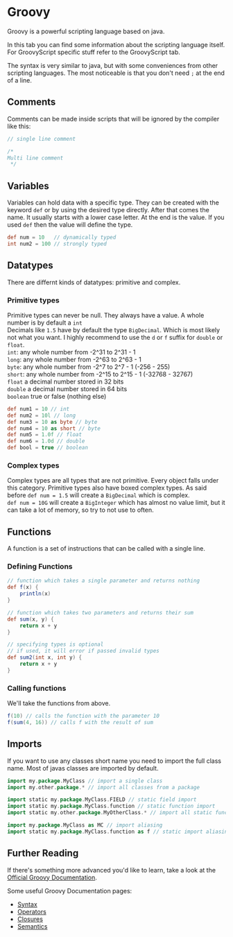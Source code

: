 # Groovy
Groovy is a powerful scripting language based on java.

In this tab you can find some information about the scripting language itself.
For GroovyScript specific stuff refer to the GroovyScript tab.

The syntax is very similar to java, but with some conveniences from other scripting languages.
The most noticeable is that you don't need `;` at the end of a line.

## Comments
Comments can be made inside scripts that will be ignored by the compiler like this:
````groovy
// single line comment

/*
Multi line comment
 */
````

## Variables
Variables can hold data with a specific type. They can be created with the keyword `def` or by using the desired type directly.
After that comes the name. It usually starts with a lower case letter.
At the end is the value. If you used `def` then the value will define the type.
```groovy
def num = 10   // dynamically typed
int num2 = 100 // strongly typed
```

## Datatypes
There are differnt kinds of datatypes: primitive and complex.

### Primitive types
Primitive types can never be null. They always have a value. A whole number is by default a `int`<br>
Decimals like `1.5` have by default the type `BigDecimal`. Which is most likely not what you want.
I highly recommend to use the `d` or `f` suffix for `double` or `float`.<br>
`int`: any whole number from -2^31 to 2^31 - 1<br>
`long`: any whole number from -2^63 to 2^63 - 1 <br>
`byte`: any whole number from -2^7 to 2^7 - 1 (-256 - 255)<br>
`short`: any whole number from -2^15 to 2^15 - 1 (-32768 - 32767)<br>
`float` a decimal number stored in 32 bits<br>
`double` a decimal number stored in 64 bits<br>
`boolean` true or false (nothing else)

````groovy
def num1 = 10 // int
def num2 = 10l // long
def num3 = 10 as byte // byte
def num4 = 10 as short // byte
def num5 = 1.0f // float
def num6 = 1.0d // double
def bool = true // boolean
````

### Complex types
Complex types are all types that are not primitive. Every object falls under this category.
Primitive types also have boxed complex types.
As said before `def num = 1.5` will create a `BigDecimal` which is complex.<br>
`def num = 10G` will create a `BigInteger` which has almost no value limit, but it can take a lot of memory, so try to not use to often.

## Functions
A function is a set of instructions that can be called with a single line.

### Defining Functions
```groovy
// function which takes a single parameter and returns nothing
def f(x) {
    println(x)
}

// function which takes two parameters and returns their sum
def sum(x, y) {
    return x + y
}

// specifying types is optional
// if used, it will error if passed invalid types
def sum2(int x, int y) {
    return x + y
}
```

### Calling functions
We'll take the functions from above.
````groovy
f(10) // calls the function with the parameter 10
f(sum(4, 16)) // calls f with the result of sum
````

## Imports
If you want to use any classes short name you need to import the full class name.
Most of javas classes are imported by default.
```groovy
import my.package.MyClass // import a single class
import my.other.package.* // import all classes from a package

import static my.package.MyClass.FIELD // static field import
import static my.package.MyClass.function // static function import
import static my.other.package.MyOtherClass.* // import all static functions from the class

import my.package.MyClass as MC // import aliasing
import static my.package.MyClass.function as f // static import aliasing
```

## Further Reading

If there's something more advanced you'd like to learn, take a look at the [Official Groovy Documentation](https://groovy-lang.org/documentation.html).

Some useful Groovy Documentation pages:

* [Syntax](https://groovy-lang.org/syntax.html)
* [Operators](https://groovy-lang.org/operators.html)
* [Closures](https://groovy-lang.org/closures.html)
* [Semantics](https://groovy-lang.org/semantics.html)
